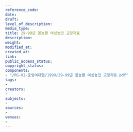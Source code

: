 ```yaml
---
reference_code: 
date: 
draft: 
level_of_description: 
media_type: 
title: 29-99년 봄농활 여성농민 교양자료
description: 
weight: 
modified_at: 
created_at: 
link: 
public_access_status: 
copyright_status: 
components:
- "/RG-01-중앙여대협/1999/29-99년 봄농활 여성농민 교양자료.pdf"
tags:
- 
creators:
- 
subjects:
- 
sources:
- 
venues:
- 
---
```

